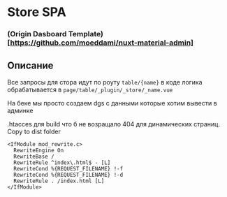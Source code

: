 # Store SPA

### (Origin Dasboard Template)[https://github.com/moeddami/nuxt-material-admin]

## Описание

Все запросы для стора идут по роуту `table/{name}` в коде логика обрабатывается в `page/table/_plugin/_store/_name.vue`

На беке мы просто создаем dgs с данными которые хотим вывести в админке

.htacces для build что б не возращало 404 для динамических страниц. Copy to dist folder
```
<IfModule mod_rewrite.c>
  RewriteEngine On
  RewriteBase /
  RewriteRule ^index\.html$ - [L]
  RewriteCond %{REQUEST_FILENAME} !-f
  RewriteCond %{REQUEST_FILENAME} !-d
  RewriteRule . /index.html [L]
</IfModule>
```